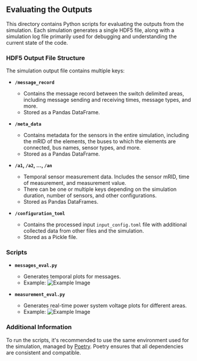 ## Evaluating the Outputs

This directory contains Python scripts for evaluating the outputs from the simulation. Each simulation generates a single HDF5 file, along with a simulation log file primarily used for debugging and understanding the current state of the code.

### HDF5 Output File Structure

The simulation output file contains multiple keys:

- **`/message_record`**
  - Contains the message record between the switch delimited areas, including message sending and receiving times, message types, and more.
  - Stored as a Pandas DataFrame.
  
- **`/meta_data`**
  - Contains metadata for the sensors in the entire simulation, including the mRID of the elements, the buses to which the elements are connected, bus names, sensor types, and more.
  - Stored as a Pandas DataFrame.
  
- **`/a1`, `/a2`, ..., `/an`**
  - Temporal sensor measurement data. Includes the sensor mRID, time of measurement, and measurement value.
  - There can be one or multiple keys depending on the simulation duration, number of sensors, and other configurations.
  - Stored as Pandas DataFrames.
  
- **`/configuration_toml`**
  - Contains the processed input `input_config.toml` file with additional collected data from other files and the simulation.
  - Stored as a Pickle file.

### Scripts

- **`messages_eval.py`**
  - Generates temporal plots for messages.
  - Example:
    ![Example Image](messages_record_00.svg)

- **`measurement_eval.py`**
  - Generates real-time power system voltage plots for different areas.
  - Example:
    ![Example Image](system_state_record_00.svg)

### Additional Information

To run the scripts, it's recommended to use the same environment used for the simulation, managed by [Poetry](https://python-poetry.org/). Poetry ensures that all dependencies are consistent and compatible. 


